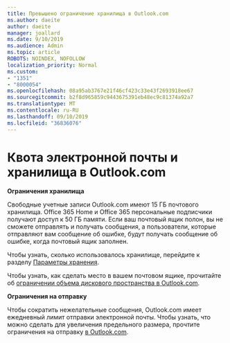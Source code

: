 ```yaml
---
title: Превышено ограничение хранилища в Outlook.com
ms.author: daeite
author: daeite
manager: joallard
ms.date: 9/10/2019
ms.audience: Admin
ms.topic: article
ROBOTS: NOINDEX, NOFOLLOW
localization_priority: Normal
ms.custom:
- "1351"
- "8000054"
ms.openlocfilehash: 08a95ab3767e21f46cf423c33e43f2693918ee67
ms.sourcegitcommit: b2f8d965859c9443675391eb48ec9c81374a92a7
ms.translationtype: MT
ms.contentlocale: ru-RU
ms.lasthandoff: 09/10/2019
ms.locfileid: "36836076"
---
```

# <a name="email-and-storage-quota-in-outlookcom"></a>Квота электронной почты и хранилища в Outlook.com

**Ограничения хранилища**

Свободные учетные записи Outlook.com имеют 15 ГБ почтового хранилища. Office 365 Home и Office 365 персональные подписчики получают доступ к 50 ГБ памяти. Если ваш почтовый ящик полон, вы не сможете отправлять и получать сообщения, а пользователи, которые отправляют вам сообщение об ошибке, будут получать сообщение об ошибке, когда почтовый ящик заполнен.

Чтобы узнать, сколько использовалось хранилище, перейдите к разделу [Параметры хранения](https://outlook.live.com/mail/options/general/storage).

Чтобы узнать, как сделать место в вашем почтовом ящике, прочитайте об [ограничении объема дискового пространства в Outlook.com](https://support.office.com/article/7ac99134-69e5-4619-ac0b-2d313bba5e9e).

**Ограничения на отправку**

Чтобы сократить нежелательные сообщения, Outlook.com имеет ежедневный лимит отправки электронной почты. Чтобы узнать, что можно сделать для увеличения предельного размера, прочтите ограничения на отправку [в Outlook.com](https://support.office.com/article/279ee200-594c-40f0-9ec8-bb6af7735c2e).